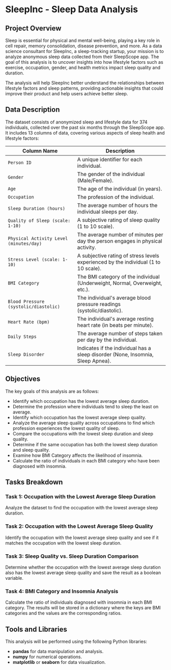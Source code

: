 # SleepInc - Sleep Data Analysis

## Project Overview

Sleep is essential for physical and mental well-being, playing a key role in cell repair, memory consolidation, disease prevention, and more. As a data science consultant for SleepInc, a sleep-tracking startup, your mission is to analyze anonymous sleep data collected from their SleepScope app. The goal of this analysis is to uncover insights into how lifestyle factors such as exercise, occupation, gender, and health metrics impact sleep quality and duration.

The analysis will help SleepInc better understand the relationships between lifestyle factors and sleep patterns, providing actionable insights that could improve their product and help users achieve better sleep.

## Data Description

The dataset consists of anonymized sleep and lifestyle data for 374 individuals, collected over the past six months through the SleepScope app. It includes 13 columns of data, covering various aspects of sleep health and lifestyle factors:

| Column Name                        | Description                                                             |
|------------------------------------|-------------------------------------------------------------------------|
| `Person ID`                        | A unique identifier for each individual.                                |
| `Gender`                           | The gender of the individual (Male/Female).                             |
| `Age`                              | The age of the individual (in years).                                   |
| `Occupation`                       | The profession of the individual.                                       |
| `Sleep Duration (hours)`           | The average number of hours the individual sleeps per day.              |
| `Quality of Sleep (scale: 1-10)`   | A subjective rating of sleep quality (1 to 10 scale).                  |
| `Physical Activity Level (minutes/day)` | The average number of minutes per day the person engages in physical activity. |
| `Stress Level (scale: 1-10)`       | A subjective rating of stress levels experienced by the individual (1 to 10 scale). |
| `BMI Category`                     | The BMI category of the individual (Underweight, Normal, Overweight, etc.). |
| `Blood Pressure (systolic/diastolic)` | The individual's average blood pressure readings (systolic/diastolic). |
| `Heart Rate (bpm)`                | The individual's average resting heart rate (in beats per minute).     |
| `Daily Steps`                     | The average number of steps taken per day by the individual.           |
| `Sleep Disorder`                   | Indicates if the individual has a sleep disorder (None, Insomnia, Sleep Apnea). |

## Objectives

The key goals of this analysis are as follows:

- Identify which occupation has the lowest average sleep duration.
- Determine the profession where individuals tend to sleep the least on average.
- Identify which occupation has the lowest average sleep quality.
- Analyze the average sleep quality across occupations to find which profession experiences the lowest quality of sleep.
- Compare the occupations with the lowest sleep duration and sleep quality.
- Determine if the same occupation has both the lowest sleep duration and sleep quality.
- Examine how BMI Category affects the likelihood of insomnia.
- Calculate the ratio of individuals in each BMI category who have been diagnosed with insomnia.

## Tasks Breakdown

### Task 1: Occupation with the Lowest Average Sleep Duration
Analyze the dataset to find the occupation with the lowest average sleep duration.

### Task 2: Occupation with the Lowest Average Sleep Quality
Identify the occupation with the lowest average sleep quality and see if it matches the occupation with the lowest sleep duration.

### Task 3: Sleep Quality vs. Sleep Duration Comparison
Determine whether the occupation with the lowest average sleep duration also has the lowest average sleep quality and save the result as a boolean variable.

### Task 4: BMI Category and Insomnia Analysis
Calculate the ratio of individuals diagnosed with insomnia in each BMI category. The results will be stored in a dictionary where the keys are BMI categories and the values are the corresponding ratios.

## Tools and Libraries

This analysis will be performed using the following Python libraries:

- **pandas** for data manipulation and analysis.
- **numpy** for numerical operations.
- **matplotlib** or **seaborn** for data visualization.

